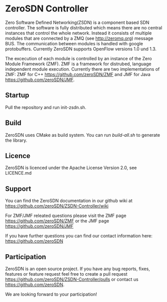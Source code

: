 # ZeroSDN Controller

Zero Software Defined Networking(ZSDN) is a component based SDN controller. The software is fully distributed which means there are no central instances that control the whole network. 
Instead it consists of multiple modules that are connected by a ZMQ (see http://zeromq.org) message BUS. The communication between modules is handled with google protobuffers. Currently ZeroSDN supports OpenFlow versions 1.0 und 1.3.

The excecution of each module is controlled by an instance of the Zero Module Framework (ZMF). ZMF is a framework for distrubed, language independent module execution. Currently there are two implementations of ZMF: ZMF for C++ https://github.com/zeroSDN/ZMF and JMF for Java https://github.com/zeroSDN/JMF.


## Startup

Pull the repository and run init-zsdn.sh.


## Build

ZeroSDN uses CMake as build system. You can run *build-all.sh* to generate the library.


## Licence

ZeroSDN is licenced under the Apache License Version 2.0, see LICENCE.md


## Support 

You can find the ZeroSDN documentation in our github wiki at https://github.com/zeroSDN/ZSDN-Controller/wiki

For ZMF/JMF releated questions please visit the ZMF page https://github.com/zeroSDN/ZMF or the JMF page https://github.com/zeroSDN/JMF

If you have further questions you can find our contact information here: https://github.com/zeroSDN


## Participation

ZeroSDN is an open source project. If you have any bug reports, fixes, features or feature request feel free to create a pull request https://github.com/zeroSDN/ZSDN-Controller/pulls or contact us https://github.com/zeroSDN.

We are looking forward to your participation!
